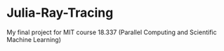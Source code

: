 # Julia-Ray-Tracing
My final project for MIT course 18.337 (Parallel Computing and Scientific Machine Learning)
